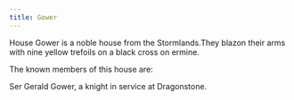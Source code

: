 ```yaml
---
title: Gower
---
```


House Gower is a noble house from the Stormlands.They blazon their arms with nine yellow trefoils on a black cross on ermine.

The known members of this house are:

Ser Gerald Gower, a knight in service at Dragonstone.


